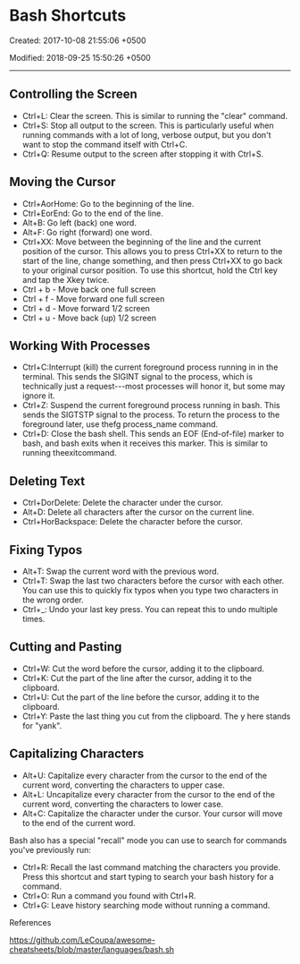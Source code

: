 # Bash Shortcuts

Created: 2017-10-08 21:55:06 +0500

Modified: 2018-09-25 15:50:26 +0500

---

## Controlling the Screen
-   Ctrl+L: Clear the screen. This is similar to running the "clear" command.
-   Ctrl+S: Stop all output to the screen. This is particularly useful when running commands with a lot of long, verbose output, but you don't want to stop the command itself with Ctrl+C.
-   Ctrl+Q: Resume output to the screen after stopping it with Ctrl+S.

## Moving the Cursor
-   Ctrl+AorHome: Go to the beginning of the line.
-   Ctrl+EorEnd: Go to the end of the line.
-   Alt+B: Go left (back) one word.
-   Alt+F: Go right (forward) one word.
-   Ctrl+XX: Move between the beginning of the line and the current position of the cursor. This allows you to press Ctrl+XX to return to the start of the line, change something, and then press Ctrl+XX to go back to your original cursor position. To use this shortcut, hold the Ctrl key and tap the Xkey twice.
-   Ctrl + b - Move back one full screen
-   Ctrl + f - Move forward one full screen
-   Ctrl + d - Move forward 1/2 screen
-   Ctrl + u - Move back (up) 1/2 screen

## Working With Processes
-   Ctrl+C:Interrupt (kill) the current foreground process running in in the terminal. This sends the SIGINT signal to the process, which is technically just a request---most processes will honor it, but some may ignore it.
-   Ctrl+Z: Suspend the current foreground process running in bash. This sends the SIGTSTP signal to the process. To return the process to the foreground later, use thefg process_name command.
-   Ctrl+D: Close the bash shell. This sends an EOF (End-of-file) marker to bash, and bash exits when it receives this marker. This is similar to running theexitcommand.

## Deleting Text
-   Ctrl+DorDelete: Delete the character under the cursor.
-   Alt+D: Delete all characters after the cursor on the current line.
-   Ctrl+HorBackspace: Delete the character before the cursor.

## Fixing Typos
-   Alt+T: Swap the current word with the previous word.
-   Ctrl+T: Swap the last two characters before the cursor with each other. You can use this to quickly fix typos when you type two characters in the wrong order.
-   Ctrl+_: Undo your last key press. You can repeat this to undo multiple times.

## Cutting and Pasting
-   Ctrl+W: Cut the word before the cursor, adding it to the clipboard.
-   Ctrl+K: Cut the part of the line after the cursor, adding it to the clipboard.
-   Ctrl+U: Cut the part of the line before the cursor, adding it to the clipboard.
-   Ctrl+Y: Paste the last thing you cut from the clipboard. The y here stands for "yank".

## Capitalizing Characters
-   Alt+U: Capitalize every character from the cursor to the end of the current word, converting the characters to upper case.
-   Alt+L: Uncapitalize every character from the cursor to the end of the current word, converting the characters to lower case.
-   Alt+C: Capitalize the character under the cursor. Your cursor will move to the end of the current word.

Bash also has a special "recall" mode you can use to search for commands you've previously run:
-   Ctrl+R: Recall the last command matching the characters you provide. Press this shortcut and start typing to search your bash history for a command.
-   Ctrl+O: Run a command you found with Ctrl+R.
-   Ctrl+G: Leave history searching mode without running a command.

References

<https://github.com/LeCoupa/awesome-cheatsheets/blob/master/languages/bash.sh>
